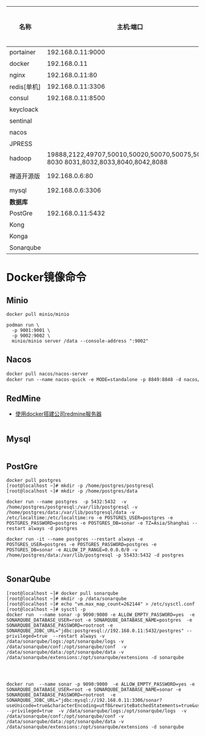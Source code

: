 | 名称        | 主机:端口                                                    | 用户                                  | 搭建完成 | 备注 |
| ----------- | ------------------------------------------------------------ | ------------------------------------- | -------- | ---- |
| portainer   | 192.168.0.11:9000                                            | admin/dhc3b@dhc                       | 是       |      |
| docker      | 192.168.0.11                                                 |                                       | 是       |      |
| nginx       | 192.168.0.11:80                                              |                                       | 是       |      |
| redis[单机] | 192.168.0.11:3306                                            |                                       | 是       |      |
| consul      | 192.168.0.11:8500                                            |                                       | 是       |      |
| keycloack   |                                                              |                                       | 否       |      |
| sentinal    |                                                              |                                       | 否       |      |
| nacos       |                                                              |                                       | 是       |      |
| JPRESS      |                                                              |                                       | 否       |      |
| hadoop      | 19888,2122,49707,50010,50020,50070,50075,50090 8030 8031,8032,8033,8040,8042,8088 |                                       | 是       |      |
| 禅道开源版  | 192.168.0.6:80                                               | zentao/dhc3b@dhc<br />admin/dhc3b@dhc | 是       |      |
| mysql       | 192.168.0.6:3306                                             | root/rootroot                         | 是       |      |
| **数据库**  |                                                              |                                       |          |      |
| PostGre     | 192.168.0.11:5432                                            |                                       | 是       |      |
| Kong        |                                                              |                                       | 否       |      |
| Konga       |                                                              |                                       | 否       |      |
| Sonarqube   |                                                              |                                       | 是       |      |



# Docker镜像命令

## Minio

```
docker pull minio/minio

podman run \
  -p 9001:9001 \
  -p 9002:9002 \
  minio/minio server /data --console-address ":9002"
```

## Nacos

```tex
docker pull nacos/nacos-server
docker run --name nacos-quick -e MODE=standalone -p 8849:8848 -d nacos/nacos-server:2.0.2
```



## RedMine

- [使用docker搭建公司redmine服务器](https://www.cnblogs.com/YatHo/p/7863067.html)

```shell

```

## Mysql

```shell

```



## PostGre

```shell
docker pull postgres
[root@localhost ~]# mkdir -p /home/postgres/postgresql
[root@localhost ~]# mkdir -p /home/postgres/data

docker run --name postgres  -p 5432:5432  -v /home/postgres/postgresql:/var/lib/postgresql -v /home/postgres/data:/var/lib/postgresql/data -v /etc/localtime:/etc/localtime:ro -e POSTGRES_USER=postgres -e POSTGRES_PASSWORD=postgres -e POSTGRES_DB=sonar -e TZ=Asia/Shanghai --restart always -d postgres

docker run -it --name postgres --restart always -e POSTGRES_USER=postgres -e POSTGRES_PASSWORD=postgres -e POSTGRES_DB=sonar -e ALLOW_IP_RANGE=0.0.0.0/0 -v /home/postgres/data:/var/lib/postgresql -p 55433:5432 -d postgres


```



## SonarQube

```shell
[root@localhost ~]# docker pull sonarqube
[root@localhost ~]# mkdir -p /data/sonarqube
[root@localhost ~]# echo "vm.max_map_count=262144" > /etc/sysctl.conf
[root@localhost ~]# sysctl -p
docker run  --name sonar -p 9090:9000 -e ALLOW_EMPTY_PASSWORD=yes  -e SONARQUBE_DATABASE_USER=root -e SONARQUBE_DATABASE_NAME=postgres  -e SONARQUBE_DATABASE_PASSWORD=rootroot -e SONARQUBE_JDBC_URL="jdbc:postgresql://192.168.0.11:5432/postgres" --privileged=true  --restart always -v /data/sonarqube/logs:/opt/sonarqube/logs -v /data/sonarqube/conf:/opt/sonarqube/conf  -v /data/sonarqube/data:/opt/sonarqube/data -v /data/sonarqube/extensions:/opt/sonarqube/extensions -d sonarqube




docker run  --name sonar -p 9090:9000  -e ALLOW_EMPTY_PASSWORD=yes -e SONARQUBE_DATABASE_USER=root -e SONARQUBE_DATABASE_NAME=sonar -e SONARQUBE_DATABASE_PASSWORD=rootroot  -e SONARQUBE_JDBC_URL="jdbc:mysql://192.168.0.11:3306/sonar?useUnicode=true&characterEncoding=utf8&rewriteBatchedStatements=true&useConfigs=maxPerformance&useSSL=false" --privileged=true  -v /data/sonarqube/logs:/opt/sonarqube/logs  -v /data/sonarqube/conf:/opt/sonarqube/conf -v /data/sonarqube/data:/opt/sonarqube/data -v /data/sonarqube/extensions:/opt/sonarqube/extensions -d sonarqube

```

